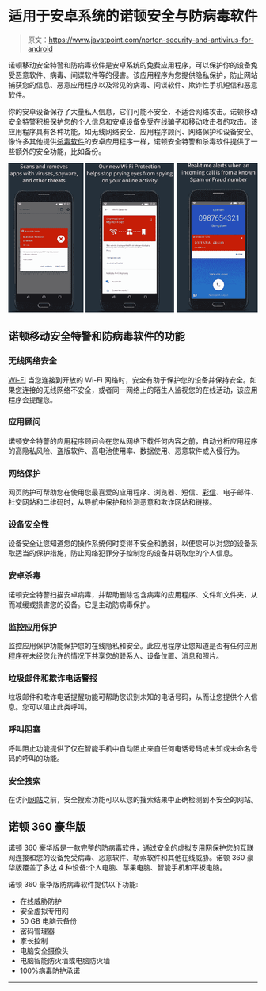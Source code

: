# 适用于安卓系统的诺顿安全与防病毒软件

> 原文：<https://www.javatpoint.com/norton-security-and-antivirus-for-android>

诺顿移动安全特警和防病毒软件是安卓系统的免费应用程序，可以保护你的设备免受恶意软件、病毒、间谍软件等的侵害。该应用程序为您提供隐私保护，防止网站捕获您的信息、恶意应用程序以及常见的病毒、间谍软件、欺诈性手机短信和恶意软件。

你的安卓设备保存了大量私人信息，它们可能不安全，不适合网络攻击。诺顿移动安全特警积极保护您的个人信息和[安卓](https://www.javatpoint.com/android-tutorial)设备免受在线骗子和移动攻击者的攻击。该应用程序具有各种功能，如无线网络安全、应用程序顾问、网络保护和设备安全。像许多其他提供[杀毒软件](https://www.javatpoint.com/android-antivirus)的安卓应用程序一样，诺顿安全特警和杀毒软件提供了一些额外的安全功能，比如备份。

![Norton Security and Antivirus for Android](img/32243d0829215e3dba786fe01f665f7a.png)

## 诺顿移动安全特警和防病毒软件的功能

### 无线网络安全

[Wi-Fi](https://www.javatpoint.com/wifi-full-form) 当您连接到开放的 Wi-Fi 网络时，安全有助于保护您的设备并保持安全。如果您连接的无线网络不安全，或者同一网络上的陌生人监视您的在线活动，该应用程序会提醒您。

### 应用顾问

诺顿安全特警的应用程序顾问会在您从网络下载任何内容之前，自动分析应用程序的高隐私风险、盗版软件、高电池使用率、数据使用、恶意软件或入侵行为。

### 网络保护

网页防护可帮助您在使用您最喜爱的应用程序、浏览器、短信、[彩信](https://www.javatpoint.com/mms-full-form)、电子邮件、社交网站和二维码时，从导航中保护和检测恶意和欺诈网站和链接。

### 设备安全性

设备安全让您知道您的操作系统何时变得不安全和脆弱，以便您可以对您的设备采取适当的保护措施，防止网络犯罪分子控制您的设备并窃取您的个人信息。

### 安卓杀毒

诺顿安全特警扫描安卓病毒，并帮助删除包含病毒的应用程序、文件和文件夹，从而减缓或损害您的设备。它是主动防病毒保护。

### 监控应用保护

监控应用保护功能保护您的在线隐私和安全。此应用程序让您知道是否有任何应用程序在未经您允许的情况下共享您的联系人、设备位置、消息和照片。

### 垃圾邮件和欺诈电话警报

垃圾邮件和欺诈电话提醒功能可帮助您识别未知的电话号码，从而让您提供个人信息。您可以阻止此类呼叫。

### 呼叫阻塞

呼叫阻止功能提供了仅在智能手机中自动阻止来自任何电话号码或未知或未命名号码的呼叫的功能。

### 安全搜索

在访问[网站](https://www.javatpoint.com/website)之前，安全搜索功能可以从您的搜索结果中正确检测到不安全的网站。

## 诺顿 360 豪华版

诺顿 360 豪华版是一款完整的防病毒软件，通过安全的[虚拟专用网](https://www.javatpoint.com/vpn-full-form)保护您的互联网连接和您的设备免受病毒、恶意软件、勒索软件和其他在线威胁。诺顿 360 豪华版覆盖了多达 4 种设备:个人电脑、苹果电脑、智能手机和平板电脑。

诺顿 360 豪华版防病毒软件提供以下功能:

*   在线威胁防护
*   安全虚拟专用网
*   50 GB 电脑云备份
*   密码管理器
*   家长控制
*   电脑安全摄像头
*   电脑智能防火墙或电脑防火墙
*   100%病毒防护承诺

* * *
